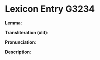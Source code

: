 # Lexicon Entry G3234

**Lemma**: 

**Transliteration (xlit)**: 

**Pronunciation**: 

**Description**:

